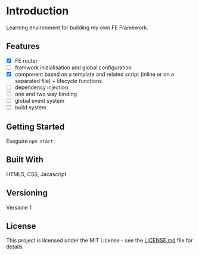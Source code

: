 # Introduction
Learning environment for building my own FE Framework.

## Features
- [x] FE router
- [ ] framwork inizialisation and global configuration
- [x] component based on a template and related script (inline or on a separated file) + lifecycle functions
- [ ] dependency injection
- [ ] one and two way binding
- [ ] global event system
- [ ] build system

## Getting Started
Eseguire `npm start` 


## Built With
HTML5, CSS, Jacascript


## Versioning
Versione 1

## License
This project is licensed under the MIT License - see the [LICENSE.md](LICENSE.md) file for details



